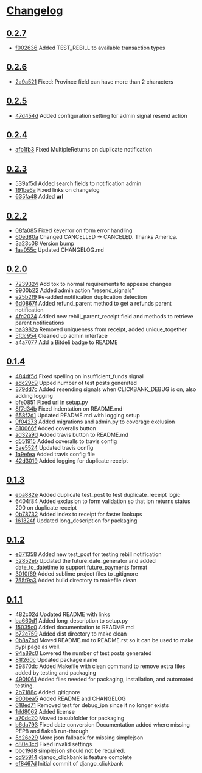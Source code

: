 # [Changelog](https://github.com/sureiya/django-clickbank/releases)

## [0.2.7](https://github.com/sureiya/django-clickbank/compare/0.2.6...0.2.7)

* [f002636](https://github.com/sureiya/django-clickbank/commit/f002636) Added TEST_REBILL to available transaction types

## [0.2.6](https://github.com/sureiya/django-clickbank/compare/0.2.5...0.2.6)

* [2a9a521](https://github.com/sureiya/django-clickbank/commit/2a9a521) Fixed: Province field can have more than 2 characters

## [0.2.5](https://github.com/sureiya/django-clickbank/compare/0.2.4...0.2.5)

* [47d454d](https://github.com/sureiya/django-clickbank/commit/47d454d) Added configuration setting for admin signal resend action

## [0.2.4](https://github.com/sureiya/django-clickbank/compare/0.2.3...0.2.4)

* [afb1fb3](https://github.com/sureiya/django-clickbank/commit/afb1fb3) Fixed MultipleReturns on duplicate notification

## [0.2.3](https://github.com/sureiya/django-clickbank/compare/0.2.2...0.2.3)

* [539af5d](https://github.com/sureiya/django-clickbank/commit/539af5d) Added search fields to notification admin
* [191be6a](https://github.com/sureiya/django-clickbank/commit/191be6a) Fixed links on changelog
* [635fa48](https://github.com/sureiya/django-clickbank/commit/635fa48) Added __url__

## [0.2.2](https://github.com/sureiya/django-clickbank/compare/0.2.0...0.2.2)

* [08fa085](https://github.com/sureiya/django-clickbank/commit/08fa085) Fixed keyerror on form error handling
* [60ed80a](https://github.com/sureiya/django-clickbank/commit/60ed80a) Changed CANCELLED -> CANCELED. Thanks America.
* [3a23c08](https://github.com/sureiya/django-clickbank/commit/3a23c08) Version bump
* [1aa055c](https://github.com/sureiya/django-clickbank/commit/1aa055c) Updated CHANGELOG.md

## [0.2.0](https://github.com/sureiya/django-clickbank/compare/0.1.4...0.2.0)

* [7239324](https://github.com/sureiya/django-clickbank/commit/7239324) Add tox to normal requirements to appease changes
* [9900b22](https://github.com/sureiya/django-clickbank/commit/9900b22) Added admin action "resend_signals"
* [e25b2f9](https://github.com/sureiya/django-clickbank/commit/e25b2f9) Re-added notification duplication detection
* [6d0867f](https://github.com/sureiya/django-clickbank/commit/6d0867f) Added refund_parent method to get a refunds parent notification
* [4fc2024](https://github.com/sureiya/django-clickbank/commit/4fc2024) Added new rebill_parent_receipt field and methods to retrieve parent notifications
* [ba3982a](https://github.com/sureiya/django-clickbank/commit/ba3982a) Removed uniqueness from receipt, added unique_together
* [5fdc954](https://github.com/sureiya/django-clickbank/commit/5fdc954) Cleaned up admin interface
* [a4a7077](https://github.com/sureiya/django-clickbank/commit/a4a7077) Add a Bitdeli badge to README

## [0.1.4](https://github.com/sureiya/django-clickbank/compare/0.1.3...0.1.4)

* [484df5d](https://github.com/sureiya/django-clickbank/commit/484df5d) Fixed spelling on insufficient_funds signal
* [adc29c9](https://github.com/sureiya/django-clickbank/commit/adc29c9) Upped number of test posts generated
* [879dd7c](https://github.com/sureiya/django-clickbank/commit/879dd7c) Added resending signals when CLICKBANK_DEBUG is on, also adding logging
* [bfe0851](https://github.com/sureiya/django-clickbank/commit/bfe0851) Fixed url in setup.py
* [8f7d34b](https://github.com/sureiya/django-clickbank/commit/8f7d34b) Fixed indentation on README.md
* [658f2d1](https://github.com/sureiya/django-clickbank/commit/658f2d1) Updated README.md with logging setup
* [9f04273](https://github.com/sureiya/django-clickbank/commit/9f04273) Added migrations and admin.py to coverage exclusion
* [810066f](https://github.com/sureiya/django-clickbank/commit/810066f) Added coveralls button
* [ad32a9d](https://github.com/sureiya/django-clickbank/commit/ad32a9d) Added travis button to README.md
* [d551915](https://github.com/sureiya/django-clickbank/commit/d551915) Added coveralls to travis config
* [5ae5524](https://github.com/sureiya/django-clickbank/commit/5ae5524) Updated travis config
* [1a9efea](https://github.com/sureiya/django-clickbank/commit/1a9efea) Added travis config file
* [42d3019](https://github.com/sureiya/django-clickbank/commit/42d3019) Added logging for duplicate receipt

## [0.1.3](https://github.com/sureiya/django-clickbank/compare/0.1.2...0.1.3)

* [eba882e](https://github.com/sureiya/django-clickbank/commit/eba882e) Added duplicate test_post to test duplicate_receipt logic
* [6404f84](https://github.com/sureiya/django-clickbank/commit/6404f84) Added exclusion to form validation so that ipn returns status 200 on duplicate receipt
* [0b78732](https://github.com/sureiya/django-clickbank/commit/0b78732) Added index to receipt for faster lookups
* [161324f](https://github.com/sureiya/django-clickbank/commit/161324f) Updated long_description for packaging

## [0.1.2](https://github.com/sureiya/django-clickbank/compare/0.1.1...0.1.2)

* [e671358](https://github.com/sureiya/django-clickbank/commit/e671358) Added new test_post for testing rebill notification
* [52852eb](https://github.com/sureiya/django-clickbank/commit/52852eb) Updated the future_date_generator and added date_to_datetime to support future_payments format
* [3010f69](https://github.com/sureiya/django-clickbank/commit/3010f69) Added sublime project files to .gitignore
* [755f9a3](https://github.com/sureiya/django-clickbank/commit/755f9a3) Added build directory to makefile clean

## [0.1.1](https://github.com/sureiya/django-clickbank/compare/0.1.1...0.1.1)

* [482c02d](https://github.com/sureiya/django-clickbank/commit/482c02d) Updated README with links
* [ba660d1](https://github.com/sureiya/django-clickbank/commit/ba660d1) Added long_description to setup.py
* [15035c0](https://github.com/sureiya/django-clickbank/commit/15035c0) Added documentation to README.md
* [b72c759](https://github.com/sureiya/django-clickbank/commit/b72c759) Added dist directory to make clean
* [0b8a7bd](https://github.com/sureiya/django-clickbank/commit/0b8a7bd) Moved README.md to README.rst so it can be used to make pypi page as well.
* [94a89c0](https://github.com/sureiya/django-clickbank/commit/94a89c0) Lowered the number of test posts generated
* [81f260c](https://github.com/sureiya/django-clickbank/commit/81f260c) Updated package name
* [59870dc](https://github.com/sureiya/django-clickbank/commit/59870dc) Added Makefile with clean command to remove extra files added by testing and packaging
* [490f061](https://github.com/sureiya/django-clickbank/commit/490f061) Added files needed for packaging, installation, and automated testing.
* [2b7188c](https://github.com/sureiya/django-clickbank/commit/2b7188c) Added .gitignore
* [900bea5](https://github.com/sureiya/django-clickbank/commit/900bea5) Added README and CHANGELOG
* [618ed71](https://github.com/sureiya/django-clickbank/commit/618ed71) Removed test for debug_ipn since it no longer exists
* [1dd8062](https://github.com/sureiya/django-clickbank/commit/1dd8062) Added license
* [a70dc20](https://github.com/sureiya/django-clickbank/commit/a70dc20) Moved to subfolder for packaging
* [b6da793](https://github.com/sureiya/django-clickbank/commit/b6da793) Fixed date conversion Documentation added where missing PEP8 and flake8 run-through
* [5c26e29](https://github.com/sureiya/django-clickbank/commit/5c26e29) More json fallback for missing simplejson
* [c80e3cd](https://github.com/sureiya/django-clickbank/commit/c80e3cd) Fixed invalid settings
* [bbc19d8](https://github.com/sureiya/django-clickbank/commit/bbc19d8) simplejson should not be required.
* [cd95914](https://github.com/sureiya/django-clickbank/commit/cd95914) django_clickbank is feature complete
* [ef8467d](https://github.com/sureiya/django-clickbank/commit/ef8467d) Initial commit of django_clickbank